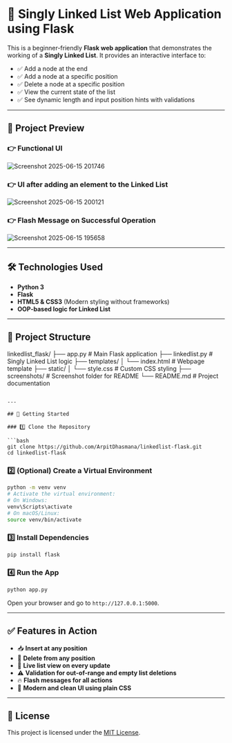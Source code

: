 # 🔗 Singly Linked List Web Application using Flask

This is a beginner-friendly **Flask web application** that demonstrates the working of a **Singly Linked List**. It provides an interactive interface to:

- ✅ Add a node at the end  
- ✅ Add a node at a specific position  
- ✅ Delete a node at a specific position  
- ✅ View the current state of the list  
- ✅ See dynamic length and input position hints with validations  

---

## 📸 Project Preview

### 👉 Functional UI  
![Screenshot 2025-06-15 201746](https://github.com/user-attachments/assets/b0f11afd-c1c8-40fb-be8b-8624e081047c)


### 👉 UI after adding an element to the Linked List  
![Screenshot 2025-06-15 200121](https://github.com/user-attachments/assets/d4f23c6b-5b37-4028-9f4d-a335acb8a4ab)


### 👉 Flash Message on Successful Operation  
![Screenshot 2025-06-15 195658](https://github.com/user-attachments/assets/6c1c78b5-e443-41dc-85a5-c5aeecce5167)


---

## 🛠️ Technologies Used

- **Python 3**  
- **Flask**  
- **HTML5 & CSS3** (Modern styling without frameworks)  
- **OOP-based logic for Linked List**  

---

## 📁 Project Structure



linkedlist\_flask/
├── app.py              # Main Flask application
├── linkedlist.py       # Singly Linked List logic
├── templates/
│   └── index.html      # Webpage template
├── static/
│   └── style.css       # Custom CSS styling
├── screenshots/        # Screenshot folder for README
└── README.md           # Project documentation


```

---

## 🚀 Getting Started

### 1️⃣ Clone the Repository

```bash
git clone https://github.com/ArpitDhasmana/linkedlist-flask.git
cd linkedlist-flask
````

### 2️⃣ (Optional) Create a Virtual Environment

```bash
python -m venv venv
# Activate the virtual environment:
# On Windows:
venv\Scripts\activate
# On macOS/Linux:
source venv/bin/activate
```

### 3️⃣ Install Dependencies

```bash
pip install flask
```

### 4️⃣ Run the App

```bash
python app.py
```

Open your browser and go to `http://127.0.0.1:5000`.

---

## ✅ Features in Action

* 📥 **Insert at any position**
* 🧹 **Delete from any position**
* 👀 **Live list view on every update**
* ⚠️ **Validation for out-of-range and empty list deletions**
* 🔥 **Flash messages for all actions**
* 🎨 **Modern and clean UI using plain CSS**

---


## 🧾 License

This project is licensed under the [MIT License](LICENSE).
